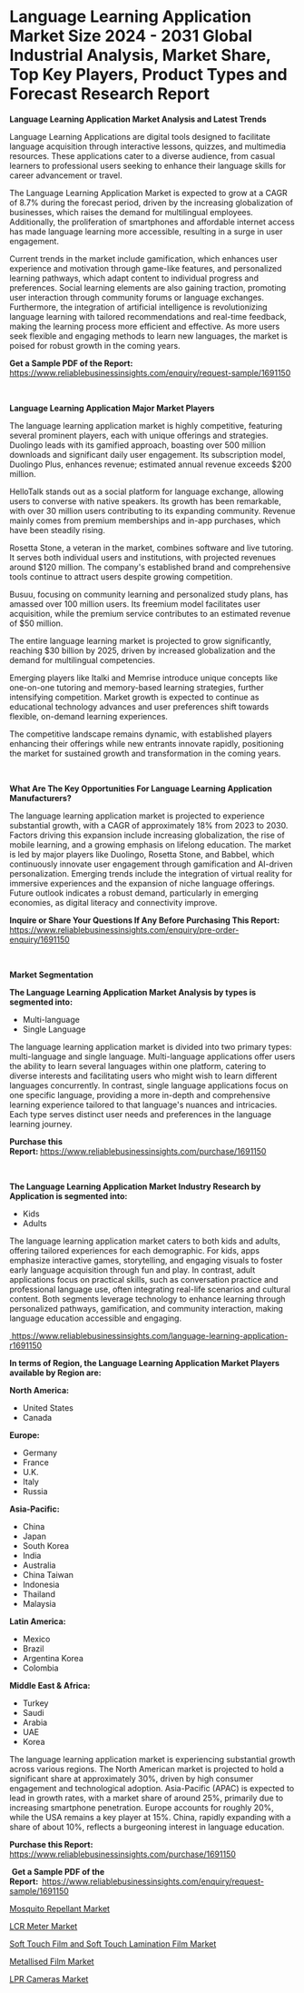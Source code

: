 <p><h1>Language Learning Application Market Size 2024 - 2031 Global Industrial Analysis, Market Share, Top Key Players, Product Types and Forecast Research Report</h1></p><p><strong>Language Learning Application Market Analysis and Latest Trends</strong></p>
<p><p>Language Learning Applications are digital tools designed to facilitate language acquisition through interactive lessons, quizzes, and multimedia resources. These applications cater to a diverse audience, from casual learners to professional users seeking to enhance their language skills for career advancement or travel. </p><p>The Language Learning Application Market is expected to grow at a CAGR of 8.7% during the forecast period, driven by the increasing globalization of businesses, which raises the demand for multilingual employees. Additionally, the proliferation of smartphones and affordable internet access has made language learning more accessible, resulting in a surge in user engagement. </p><p>Current trends in the market include gamification, which enhances user experience and motivation through game-like features, and personalized learning pathways, which adapt content to individual progress and preferences. Social learning elements are also gaining traction, promoting user interaction through community forums or language exchanges. Furthermore, the integration of artificial intelligence is revolutionizing language learning with tailored recommendations and real-time feedback, making the learning process more efficient and effective. As more users seek flexible and engaging methods to learn new languages, the market is poised for robust growth in the coming years.</p></p>
<p><strong>Get a Sample PDF of the Report:&nbsp;</strong> <a href="https://www.reliablebusinessinsights.com/enquiry/request-sample/1691150?utm_campaign=1138&utm_medium=2&utm_source=Github&utm_content=ia&utm_term=17102024&utm_id=language-learning-application">https://www.reliablebusinessinsights.com/enquiry/request-sample/1691150</a></p>
<p>&nbsp;</p>
<p><strong>Language Learning Application Major Market Players</strong></p>
<p><p>The language learning application market is highly competitive, featuring several prominent players, each with unique offerings and strategies. Duolingo leads with its gamified approach, boasting over 500 million downloads and significant daily user engagement. Its subscription model, Duolingo Plus, enhances revenue; estimated annual revenue exceeds $200 million.</p><p>HelloTalk stands out as a social platform for language exchange, allowing users to converse with native speakers. Its growth has been remarkable, with over 30 million users contributing to its expanding community. Revenue mainly comes from premium memberships and in-app purchases, which have been steadily rising.</p><p>Rosetta Stone, a veteran in the market, combines software and live tutoring. It serves both individual users and institutions, with projected revenues around $120 million. The company's established brand and comprehensive tools continue to attract users despite growing competition.</p><p>Busuu, focusing on community learning and personalized study plans, has amassed over 100 million users. Its freemium model facilitates user acquisition, while the premium service contributes to an estimated revenue of $50 million.</p><p>The entire language learning market is projected to grow significantly, reaching $30 billion by 2025, driven by increased globalization and the demand for multilingual competencies.</p><p>Emerging players like Italki and Memrise introduce unique concepts like one-on-one tutoring and memory-based learning strategies, further intensifying competition. Market growth is expected to continue as educational technology advances and user preferences shift towards flexible, on-demand learning experiences. </p><p>The competitive landscape remains dynamic, with established players enhancing their offerings while new entrants innovate rapidly, positioning the market for sustained growth and transformation in the coming years.</p></p>
<p>&nbsp;</p>
<p><strong>What Are The Key Opportunities For Language Learning Application Manufacturers?</strong></p>
<p><p>The language learning application market is projected to experience substantial growth, with a CAGR of approximately 18% from 2023 to 2030. Factors driving this expansion include increasing globalization, the rise of mobile learning, and a growing emphasis on lifelong education. The market is led by major players like Duolingo, Rosetta Stone, and Babbel, which continuously innovate user engagement through gamification and AI-driven personalization. Emerging trends include the integration of virtual reality for immersive experiences and the expansion of niche language offerings. Future outlook indicates a robust demand, particularly in emerging economies, as digital literacy and connectivity improve.</p></p>
<p><strong>Inquire or Share Your Questions If Any Before Purchasing This Report:</strong> <a href="https://www.reliablebusinessinsights.com/enquiry/pre-order-enquiry/1691150?utm_campaign=1138&utm_medium=2&utm_source=Github&utm_content=ia&utm_term=17102024&utm_id=language-learning-application">https://www.reliablebusinessinsights.com/enquiry/pre-order-enquiry/1691150</a></p>
<p>&nbsp;</p>
<p><strong>Market Segmentation</strong></p>
<p><strong>The Language Learning Application Market Analysis by types is segmented into:</strong></p>
<p><ul><li>Multi-language</li><li>Single Language</li></ul></p>
<p><p>The language learning application market is divided into two primary types: multi-language and single language. Multi-language applications offer users the ability to learn several languages within one platform, catering to diverse interests and facilitating users who might wish to learn different languages concurrently. In contrast, single language applications focus on one specific language, providing a more in-depth and comprehensive learning experience tailored to that language's nuances and intricacies. Each type serves distinct user needs and preferences in the language learning journey.</p></p>
<p><strong>Purchase this Report:&nbsp;</strong><a href="https://www.reliablebusinessinsights.com/purchase/1691150?utm_campaign=1138&utm_medium=2&utm_source=Github&utm_content=ia&utm_term=17102024&utm_id=language-learning-application">https://www.reliablebusinessinsights.com/purchase/1691150</a></p>
<p>&nbsp;</p>
<p><strong>The Language Learning Application Market Industry Research by Application is segmented into:</strong></p>
<p><ul><li>Kids</li><li>Adults</li></ul></p>
<p><p>The language learning application market caters to both kids and adults, offering tailored experiences for each demographic. For kids, apps emphasize interactive games, storytelling, and engaging visuals to foster early language acquisition through fun and play. In contrast, adult applications focus on practical skills, such as conversation practice and professional language use, often integrating real-life scenarios and cultural content. Both segments leverage technology to enhance learning through personalized pathways, gamification, and community interaction, making language education accessible and engaging.</p></p>
<p><a href="https://www.reliablebusinessinsights.com/language-learning-application-r1691150?utm_campaign=1138&utm_medium=2&utm_source=Github&utm_content=ia&utm_term=17102024&utm_id=language-learning-application">&nbsp;https://www.reliablebusinessinsights.com/language-learning-application-r1691150</a></p>
<p><strong>In terms of Region, the Language Learning Application Market Players available by Region are:</strong></p>
<p>
    <p> <strong> North America: </strong>
        <ul>
            <li>United States</li>
            <li>Canada</li>
        </ul>
        </p> 
    <p> <strong> Europe: </strong>
        <ul>
            <li>Germany</li>
            <li>France</li>
            <li>U.K.</li>
            <li>Italy</li>
            <li>Russia</li>
        </ul>
        </p> 
    <p> <strong> Asia-Pacific: </strong>
        <ul>
            <li>China</li>
            <li>Japan</li>
            <li>South Korea</li>
            <li>India</li>
            <li>Australia</li>
            <li>China Taiwan</li>
            <li>Indonesia</li>
            <li>Thailand</li>
            <li>Malaysia</li>
        </ul>
        </p> 
    <p> <strong> Latin America: </strong>
        <ul>
            <li>Mexico</li>
            <li>Brazil</li>
            <li>Argentina Korea</li>
            <li>Colombia</li>
        </ul>
        </p> 
    <p> <strong> Middle East & Africa: </strong>
        <ul>
            <li>Turkey</li>
            <li>Saudi</li>
            <li>Arabia</li>
            <li>UAE</li>
            <li>Korea</li>
        </ul>
    </p>
    </p>
<p><p>The language learning application market is experiencing substantial growth across various regions. The North American market is projected to hold a significant share at approximately 30%, driven by high consumer engagement and technological adoption. Asia-Pacific (APAC) is expected to lead in growth rates, with a market share of around 25%, primarily due to increasing smartphone penetration. Europe accounts for roughly 20%, while the USA remains a key player at 15%. China, rapidly expanding with a share of about 10%, reflects a burgeoning interest in language education.</p></p>
<p><strong>Purchase this Report: </strong><a href="https://www.reliablebusinessinsights.com/purchase/1691150?utm_campaign=1138&utm_medium=2&utm_source=Github&utm_content=ia&utm_term=17102024&utm_id=language-learning-application">https://www.reliablebusinessinsights.com/purchase/1691150</a></p>
<p>&nbsp;<strong>Get a Sample PDF of the Report:&nbsp;&nbsp;</strong><a href="https://www.reliablebusinessinsights.com/enquiry/request-sample/1691150?utm_campaign=1138&utm_medium=2&utm_source=Github&utm_content=ia&utm_term=17102024&utm_id=language-learning-application">https://www.reliablebusinessinsights.com/enquiry/request-sample/1691150</a></p>
<p><strong></strong></p>
<p><p><a href="https://www.linkedin.com/pulse/mosquito-repellant-market-segmentation-geographical-regions-forcast-ncrzf?utm_campaign=1138&utm_medium=2&utm_source=Github&utm_content=ia&utm_term=17102024&utm_id=language-learning-application">Mosquito Repellant Market</a></p><p><a href="https://issuu.com/reportprime-2/docs/lcr-meter-market-size-2030.pptx_86565bddf40fb0?utm_campaign=1138&utm_medium=2&utm_source=Github&utm_content=ia&utm_term=17102024&utm_id=language-learning-application">LCR Meter Market</a></p><p><a href="https://github.com/mynearvphamillwd7/Market-Research-Report-List-1/blob/main/soft-touch-film-and-soft-touch-lamination-film-market.md?utm_campaign=1138&utm_medium=2&utm_source=Github&utm_content=ia&utm_term=17102024&utm_id=language-learning-application">Soft Touch Film and Soft Touch Lamination Film Market</a></p><p><a href="https://github.com/khloet8sawender/Market-Research-Report-List-1/blob/main/metallised-film-market.md?utm_campaign=1138&utm_medium=2&utm_source=Github&utm_content=ia&utm_term=17102024&utm_id=language-learning-application">Metallised Film Market</a></p><p><a href="https://issuu.com/reportprime-2/docs/lpr-cameras-market-size-2030.pptx_647a40a1f99831?utm_campaign=1138&utm_medium=2&utm_source=Github&utm_content=ia&utm_term=17102024&utm_id=language-learning-application">LPR Cameras Market</a></p></p>
